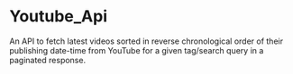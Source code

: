 # Youtube_Api
An API to fetch latest videos sorted in reverse chronological order of their publishing date-time from YouTube for a given tag/search query in a paginated response.
